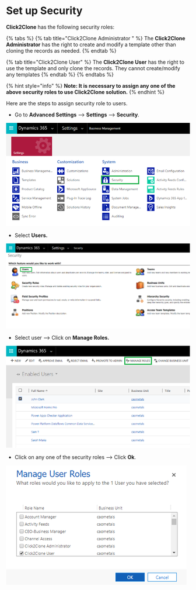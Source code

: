 # Set up Security

**Click2Clone** has the following security roles:

{% tabs %}
{% tab title="Click2Clone Administrator " %}
The **Click2Clone Administrator** has the right to create and modify a template other than cloning the records as needed.
{% endtab %}

{% tab title="Click2Clone User" %}
The **Click2Clone User** has the right to use the template and only clone the records. They cannot create/modify any templates
{% endtab %}
{% endtabs %}

{% hint style="info" %}
**Note: It is necessary to assign any one of the above security roles to use Click2Clone solution.**
{% endhint %}

Here are the steps to assign security role to users.

* Go to **Advanced Settings** --> **Settings** --> **Security**.

![](<../../.gitbook/assets/a (5).png>)

* Select **Users.**

![](<../../.gitbook/assets/b (3).png>)

* Select user --> Click on **Manage Roles.**

![](<../../.gitbook/assets/c (3).png>)

* Click on any one of the security roles --> Click **Ok**.

![](<../../.gitbook/assets/d (3).png>)
